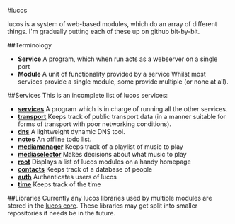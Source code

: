 #lucos

lucos is a system of web-based modules, which do an array of different things.  I'm gradually putting each of these up on github bit-by-bit.

##Terminology
* **Service** A program, which when run acts as a webserver on a single port
* **Module** A unit of functionality provided by a service
Whilst most services provide a single module, some provide multiple (or none at all).

##Services
This is an incomplete list of lucos services:

* **[services](https://github.com/lucas42/lucos_services)** A program which is in charge of running all the other services.
* **[transport](https://github.com/lucas42/lucos_transport)** Keeps track of public transport data (in a manner suitable for forms of transport with poor networking conditions).
* **[dns](https://github.com/lucas42/lucos_dns)** A lightweight dynamic DNS tool.
* **[notes](https://github.com/lucas42/lucos_notes)** An offline todo list.
* **[mediamanager](https://github.com/lucas42/lucos_media_manager)** Keeps track of a playlist of music to play
* **[mediaselector](https://github.com/lucas42/lucos_media_selector)** Makes decisions about what music to play
* **[root](https://github.com/lucas42/lucos_root)** Displays a list of lucos modules on a handy homepage
* **[contacts](https://github.com/lucas42/lucos_contacts)** Keeps track of a database of people
* **[auth](https://github.com/lucas42/lucos_authentication)** Authenticates users of lucos
* **[time](https://github.com/lucas42/lucos_time)** Keeps track of the time

##Libraries
Currently any lucos libraries used by multiple modules are stored in the [lucos core](https://github.com/lucas42/lucos_core).  These libraries may get split into smaller repositories if needs be in the future.
